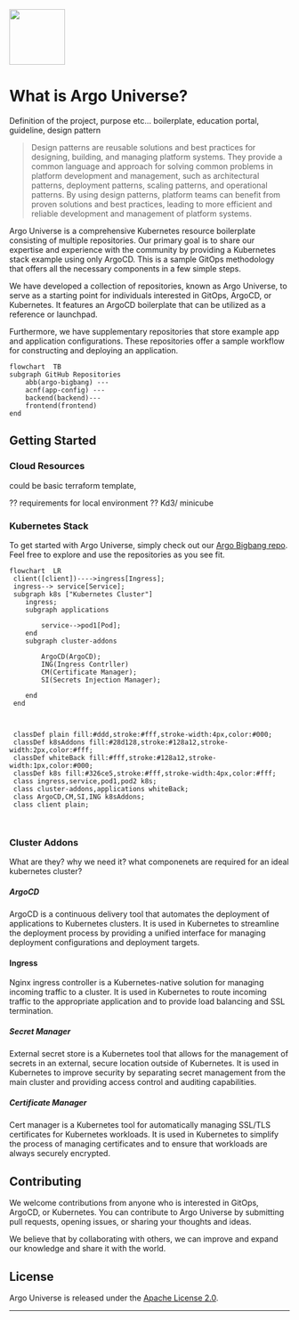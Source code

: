 <img src="https://cncf-branding.netlify.app/img/projects/argo/horizontal/color/argo-horizontal-color.png" height="100" alt="" />

# What is Argo Universe?
Definition of the project, purpose etc... boilerplate, education portal, guideline, design pattern




>Design patterns are reusable solutions and best practices for designing, building, and managing platform systems. They provide a common language and approach for solving common problems in platform development and management, such as architectural patterns, deployment patterns, scaling patterns, and operational patterns. By using design patterns, platform teams can benefit from proven solutions and best practices, leading to more efficient and reliable development and management of platform systems.

    
Argo Universe is a comprehensive Kubernetes resource boilerplate consisting of multiple repositories. Our primary goal is to share our expertise and experience with the community by providing a Kubernetes stack example using only ArgoCD. This is a sample GitOps methodology that offers all the necessary components in a few simple steps.

We have developed a collection of repositories, known as Argo Universe, to serve as a starting point for individuals interested in GitOps, ArgoCD, or Kubernetes. It features an ArgoCD boilerplate that can be utilized as a reference or launchpad.

Furthermore, we have supplementary repositories that store example app and application configurations. These repositories offer a sample workflow for constructing and deploying an application.

``` mermaid
flowchart  TB
subgraph GitHub Repositories
    abb(argo-bigbang) ---
    acnf(app-config) ---
    backend(backend)---
    frontend(frontend)
end

```

## Getting Started
 
### Cloud Resources
could be basic terraform template, 

?? requirements for local environment ?? Kd3/ minicube

### Kubernetes Stack

To get started with Argo Universe, simply check out our [Argo Bigbang repo](https://github.com/argo-universe/argo-bigbang). Feel free to explore and use the repositories as you see fit.


``` mermaid
flowchart  LR
 client([client])---->ingress[Ingress];
 ingress--> service[Service];
 subgraph k8s ["Kubernetes Cluster"]
    ingress;
    subgraph applications
    
        service-->pod1[Pod];
    end
    subgraph cluster-addons
        
        ArgoCD(ArgoCD);
        ING(Ingress Contrller)
        CM(Certificate Manager);
        SI(Secrets Injection Manager);

    end
 end



 classDef plain fill:#ddd,stroke:#fff,stroke-width:4px,color:#000;
 classDef k8sAddons fill:#28d128,stroke:#128a12,stroke-width:2px,color:#fff;
 classDef whiteBack fill:#fff,stroke:#128a12,stroke-width:1px,color:#000;
 classDef k8s fill:#326ce5,stroke:#fff,stroke-width:4px,color:#fff; 
 class ingress,service,pod1,pod2 k8s;
 class cluster-addons,applications whiteBack;
 class ArgoCD,CM,SI,ING k8sAddons;
 class client plain;



```
### Cluster Addons

What are they? why we need it? what componenets are required for an ideal kubernetes cluster?

##### ArgoCD
ArgoCD is a continuous delivery tool that automates the deployment of applications to Kubernetes clusters. It is used in Kubernetes to streamline the deployment process by providing a unified interface for managing deployment configurations and deployment targets.

#### Ingress  
Nginx ingress controller is a Kubernetes-native solution for managing incoming traffic to a cluster. It is used in Kubernetes to route incoming traffic to the appropriate application and to provide load balancing and SSL termination.

##### Secret Manager 
External secret store is a Kubernetes tool that allows for the management of secrets in an external, secure location outside of Kubernetes. It is used in Kubernetes to improve security by separating secret management from the main cluster and providing access control and auditing capabilities.

##### Certificate Manager 
Cert manager is a Kubernetes tool for automatically managing SSL/TLS certificates for Kubernetes workloads. It is used in Kubernetes to simplify the process of managing certificates and to ensure that workloads are always securely encrypted.

## Contributing

We welcome contributions from anyone who is interested in GitOps, ArgoCD, or Kubernetes. You can contribute to Argo Universe by submitting pull requests, opening issues, or sharing your thoughts and ideas.

We believe that by collaborating with others, we can improve and expand our knowledge and share it with the world.

## License

Argo Universe is released under the [Apache License 2.0](LICENSE.md). 

--- 

